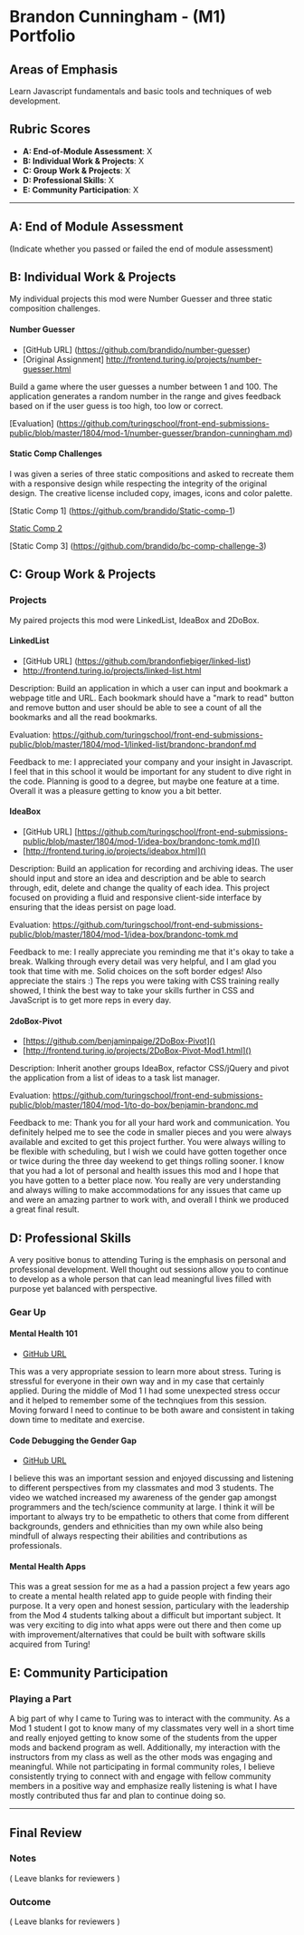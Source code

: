# Brandon Cunningham - (M1) Portfolio

## Areas of Emphasis

Learn Javascript fundamentals and basic tools and techniques of web development.

## Rubric Scores

* **A: End-of-Module Assessment**: X
* **B: Individual Work & Projects**: X
* **C: Group Work & Projects**: X
* **D: Professional Skills**: X
* **E: Community Participation**: X

-----------------------

## A: End of Module Assessment

(Indicate whether you passed or failed the end of module assessment)


## B: Individual Work & Projects

My individual projects this mod were Number Guesser and three static composition challenges.

#### Number Guesser

* [GitHub URL] (https://github.com/brandido/number-guesser)
* [Original Assignment] http://frontend.turing.io/projects/number-guesser.html

Build a game where the user guesses a number between 1 and 100.  The application generates a random number in the range and gives feedback based on if the user guess is too high, too low or correct.

[Evaluation] (https://github.com/turingschool/front-end-submissions-public/blob/master/1804/mod-1/number-guesser/brandon-cunningham.md)

#### Static Comp Challenges

I was given a series of three static compositions and asked to recreate them with a responsive design while respecting the integrity of the original design. The creative license included copy, images, icons and color palette.

[Static Comp 1] (https://github.com/brandido/Static-comp-1)

[Static Comp 2](https://github.com/brandido/bc-static-comp-challenge-2)

[Static Comp 3] (https://github.com/brandido/bc-comp-challenge-3)

## C: Group Work & Projects

### Projects

My paired projects this mod were LinkedList, IdeaBox and 2DoBox.

#### LinkedList

* [GitHub URL] (https://github.com/brandonfiebiger/linked-list)
* http://frontend.turing.io/projects/linked-list.html

Description: Build an application in which a user can input and bookmark a webpage title and URL. Each bookmark should have a "mark to read" button and remove button and user should be able to see a count of all the bookmarks and all the read bookmarks.

Evaluation:
https://github.com/turingschool/front-end-submissions-public/blob/master/1804/mod-1/linked-list/brandonc-brandonf.md


Feedback to me:  I appreciated your company and your insight in Javascript. I feel that in this school it would be important for any student to dive right in the code. Planning is good to a degree, but maybe one feature at a time. Overall it was a pleasure getting to know you a bit better.


#### IdeaBox

* [GitHub URL] [https://github.com/turingschool/front-end-submissions-public/blob/master/1804/mod-1/idea-box/brandonc-tomk.md]()
* [http://frontend.turing.io/projects/ideabox.html]()

Description: Build an application for recording and archiving ideas. The user should input and store an idea and description and be able to search through, edit, delete and change the quality of each idea. This project focused on providing a fluid and responsive client-side interface by ensuring that the ideas persist on page load.

Evaluation:
https://github.com/turingschool/front-end-submissions-public/blob/master/1804/mod-1/idea-box/brandonc-tomk.md

Feedback to me: I really appreciate you reminding me that it's okay to take a break. Walking through every detail was very helpful, and I am glad you took that time with me. Solid choices on the soft border edges! Also appreciate the stairs :) The reps you were taking with CSS training really showed, I think the best way to take your skills further in CSS and JavaScript is to get more reps in every day. 


#### 2doBox-Pivot

* [https://github.com/benjaminpaige/2DoBox-Pivot]()
* [http://frontend.turing.io/projects/2DoBox-Pivot-Mod1.html]()

Description: Inherit another groups IdeaBox, refactor CSS/jQuery and pivot the application from a list of ideas to a task list manager.

Evaluation:
https://github.com/turingschool/front-end-submissions-public/blob/master/1804/mod-1/to-do-box/benjamin-brandonc.md

Feedback to me:  Thank you for all your hard work and communication. You definitely helped me to see the code in smaller pieces and you were always available and excited to get this project further. You were always willing to be flexible with scheduling, but I wish we could have gotten together once or twice during the three day weekend to get things rolling sooner. I know that you had a lot of personal and health issues this mod and I hope that you have gotten to a better place now. You really are very understanding and always willing to make accommodations for any issues that came up and were an amazing partner to work with, and overall I think we produced a great final result.


## D: Professional Skills

A very positive bonus to attending Turing is the emphasis on personal and professional development.  Well thought out sessions allow you to continue to develop as a whole person that can lead meaningful lives filled with purpose yet balanced with perspective.

### Gear Up
#### Mental Health 101

* [GitHub URL](https://github.com/turingschool/gear-up/blob/master/Mod1_Week1_mental_health_101.md)

This was a very appropriate session to learn more about stress. Turing is stressful for everyone in their own way and in my case that certainly applied. During the middle of Mod 1 I had some unexpected stress occur and it helped to remember some of the technqiues from this session.  Moving forward I need to continue to be both aware and consistent in taking down time to meditate and exercise. 


#### Code Debugging the Gender Gap

* [GitHub URL](https://github.com/turingschool/gear-up/blob/master/Mod1_Week3_Code_debugging_compact_version.md)

I believe this was an important session and enjoyed discussing and listening to different perspectives from my classmates and mod 3 students. The video we watched increased my awareness of the gender gap amongst programmers and the tech/science community at large. I think it will be important to always try to be empathetic to others that come from different backgrounds, genders and ethnicities than my own while also being mindfull of always respecting their abilities and contributions as professionals.

#### Mental Health Apps

This was a great session for me as a had a passion project a few years ago to create a mental health related app to guide people with finding their purpose.  It a very open and honest session, particulary with the leadership from the Mod 4 students talking about a difficult but important subject.  It was very exciting to dig into what apps were out there and then come up with improvement/alternatives that could be built with software skills acquired from Turing! 


## E: Community Participation

### Playing a Part

A big part of why I came to Turing was to interact with the community.  As a Mod 1 student I got to know many of my classmates very well in a short time and really enjoyed getting to know some of the students from the upper mods and backend program as well.  Additionally, my interaction with the instructors from my class as well as the other mods was engaging and meaningful.  While not participating in formal community roles, I believe consistently trying to connect with and engage with fellow community members in a positive way and emphasize really listening is what I have mostly contributed thus far and plan to continue doing so.

------------------

## Final Review

### Notes

( Leave blanks for reviewers )

### Outcome

( Leave blanks for reviewers )
